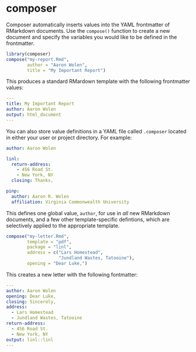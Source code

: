 # composer

Composer automatically inserts values into the YAML frontmatter of RMarkdown documents. Use the `compose()` function to create a new document and specify the variables you would like to be defined in the frontmatter. 

```r
library(composer)
compose("my-report.Rmd", 
        author = "Aaron Wolen",
        title = "My Important Report")
```

This produces a standard RMardown template with the following frontmatter values:

```yaml
---
title: My Important Report
author: Aaron Wolen
output: html_document
---
```

You can also store value definitions in a YAML file called `.composer` located in either your user or project directory. For example:

```yaml
author: Aaron Wolen

linl:
  return-address: 
    - 456 Road St.
    - New York, NY
  closing: Thanks,

pinp:
  author: Aaron R. Wolen
  affiliation: Virginia Commonwealth University
```

This defines one global value, `author`, for use in *all* new RMarkdown documents, and a few other template-specific defintions, which are selectively applied to the appropriate template.

```r
compose("my-letter.Rmd", 
        template = "pdf", 
        package = "linl",
        address = c("Lars Homestead",
                    "Jundland Wastes, Tatooine"),
        opening = "Dear Luke,")
```

This creates a new letter with the following fontmatter:

```yaml
---
author: Aaron Wolen
opening: Dear Luke,
closing: Sincerely,
address:
  - Lars Homestead
  - Jundland Wastes, Tatooine
return-address:
  - 456 Road St.
  - New York, NY
output: linl::linl
---
```
